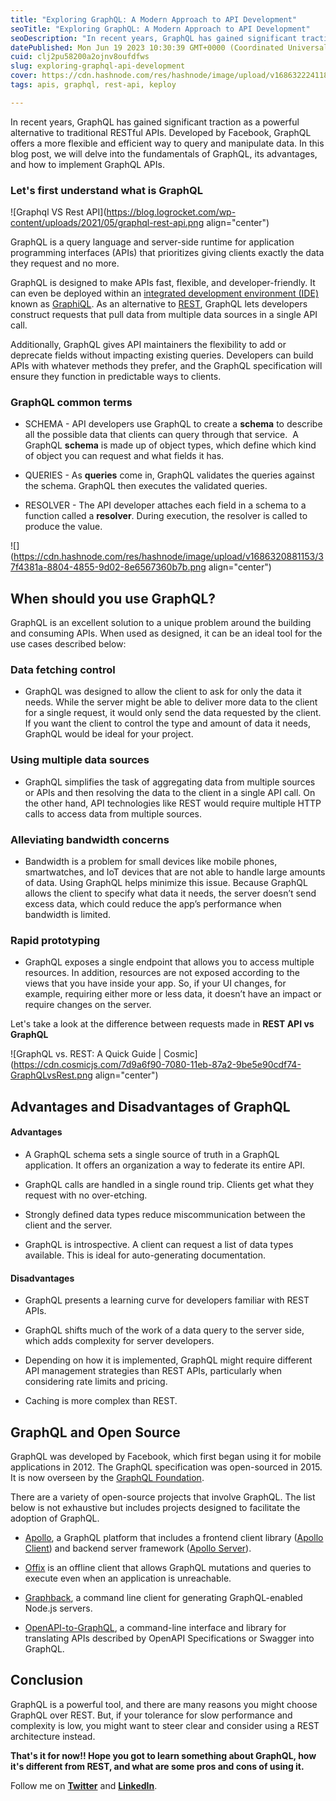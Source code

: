 ```yaml
---
title: "Exploring GraphQL: A Modern Approach to API Development"
seoTitle: "Exploring GraphQL: A Modern Approach to API Development"
seoDescription: "In recent years, GraphQL has gained significant traction as a powerful alternative to traditional RESTful APIs. Developed by Facebook, GraphQL offers more."
datePublished: Mon Jun 19 2023 10:30:39 GMT+0000 (Coordinated Universal Time)
cuid: clj2pu58200a2ojnv8oufdfws
slug: exploring-graphql-api-development
cover: https://cdn.hashnode.com/res/hashnode/image/upload/v1686322241180/c7550200-de20-4a15-8b3f-b54fd8e28ba8.png
tags: apis, graphql, rest-api, keploy

---
```


In recent years, GraphQL has gained significant traction as a powerful alternative to traditional RESTful APIs. Developed by Facebook, GraphQL offers a more flexible and efficient way to query and manipulate data. In this blog post, we will delve into the fundamentals of GraphQL, its advantages, and how to implement GraphQL APIs.

### Let's first understand what is GraphQL

![Graphql VS Rest API](https://blog.logrocket.com/wp-content/uploads/2021/05/graphql-rest-api.png align="center")

GraphQL is a query language and server-side runtime for application programming interfaces (APIs) that prioritizes giving clients exactly the data they request and no more.

GraphQL is designed to make APIs fast, flexible, and developer-friendly. It can even be deployed within an [integrated development environment (IDE)](https://www.redhat.com/en/topics/middleware/what-is-ide) known as [GraphiQL](https://github.com/graphql/graphiql). As an alternative to [REST](https://www.redhat.com/en/topics/api/what-is-a-rest-api), GraphQL lets developers construct requests that pull data from multiple data sources in a single API call.

Additionally, GraphQL gives API maintainers the flexibility to add or deprecate fields without impacting existing queries. Developers can build APIs with whatever methods they prefer, and the GraphQL specification will ensure they function in predictable ways to clients.

### GraphQL common terms

* SCHEMA - API developers use GraphQL to create a **schema** to describe all the possible data that clients can query through that service.  A GraphQL **schema** is made up of object types, which define which kind of object you can request and what fields it has.
    
* QUERIES - As **queries** come in, GraphQL validates the queries against the schema. GraphQL then executes the validated queries.
    
* RESOLVER - The API developer attaches each field in a schema to a function called a **resolver**. During execution, the resolver is called to produce the value.
    

![](https://cdn.hashnode.com/res/hashnode/image/upload/v1686320881153/37f4381a-8804-4855-9d02-8e6567360b7b.png align="center")

## **When should you use GraphQL?**

GraphQL is an excellent solution to a unique problem around the building and consuming APIs. When used as designed, it can be an ideal tool for the use cases described below:

### **Data fetching control**

* GraphQL was designed to allow the client to ask for only the data it needs. While the server might be able to deliver more data to the client for a single request, it would only send the data requested by the client. If you want the client to control the type and amount of data it needs, GraphQL would be ideal for your project.
    

### **Using multiple data sources**

* GraphQL simplifies the task of aggregating data from multiple sources or APIs and then resolving the data to the client in a single API call. On the other hand, API technologies like REST would require multiple HTTP calls to access data from multiple sources.
    

### **Alleviating bandwidth concerns**

* Bandwidth is a problem for small devices like mobile phones, smartwatches, and IoT devices that are not able to handle large amounts of data. Using GraphQL helps minimize this issue. Because GraphQL allows the client to specify what data it needs, the server doesn’t send excess data, which could reduce the app’s performance when bandwidth is limited.
    

### **Rapid prototyping**

* GraphQL exposes a single endpoint that allows you to access multiple resources. In addition, resources are not exposed according to the views that you have inside your app. So, if your UI changes, for example, requiring either more or less data, it doesn’t have an impact or require changes on the server.
    

Let's take a look at the difference between requests made in **REST API vs GraphQL**

![GraphQL vs. REST: A Quick Guide | Cosmic](https://cdn.cosmicjs.com/7d9a6f90-7080-11eb-87a2-9be5e90cdf74-GraphQLvsRest.png align="center")

## Advantages and Disadvantages of GraphQL

#### Advantages

* A GraphQL schema sets a single source of truth in a GraphQL application. It offers an organization a way to federate its entire API.
    
* GraphQL calls are handled in a single round trip. Clients get what they request with no over-etching.
    
* Strongly defined data types reduce miscommunication between the client and the server.
    
* GraphQL is introspective. A client can request a list of data types available. This is ideal for auto-generating documentation.
    

#### Disadvantages

* GraphQL presents a learning curve for developers familiar with REST APIs.
    
* GraphQL shifts much of the work of a data query to the server side, which adds complexity for server developers.
    
* Depending on how it is implemented, GraphQL might require different API management strategies than REST APIs, particularly when considering rate limits and pricing.
    
* Caching is more complex than REST.
    

## GraphQL and Open Source

GraphQL was developed by Facebook, which first began using it for mobile applications in 2012. The GraphQL specification was open-sourced in 2015. It is now overseen by the [GraphQL Foundation](https://foundation.graphql.org/).

There are a variety of open-source projects that involve GraphQL. The list below is not exhaustive but includes projects designed to facilitate the adoption of GraphQL.

* [Apollo](https://github.com/apollographql), a GraphQL platform that includes a frontend client library ([Apollo Client](https://www.apollographql.com/client/)) and backend server framework ([Apollo Server](https://www.apollographql.com/server/)).
    
* [Offix](https://github.com/aerogear/offix) is an offline client that allows GraphQL mutations and queries to execute even when an application is unreachable.
    
* [Graphback](https://github.com/aerogear/graphback), a command line client for generating GraphQL-enabled Node.js servers.
    
* [OpenAPI-to-GraphQL](https://github.com/IBM/openapi-to-graphql), a command-line interface and library for translating APIs described by OpenAPI Specifications or Swagger into GraphQL.
    

## Conclusion

GraphQL is a powerful tool, and there are many reasons you might choose GraphQL over REST. But, if your tolerance for slow performance and complexity is low, you might want to steer clear and consider using a REST architecture instead.

**That's it for now!! Hope you got to learn something about GraphQL, how it's different from REST, and what are some pros and cons of using it.**

Follow me on [**Twitter**](https://twitter.com/shivv_twt) and [**LinkedIn**](https://www.linkedin.com/in/shivang-shandilya/).